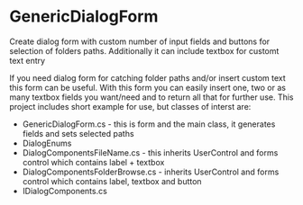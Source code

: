 # GenericDialogForm
Create dialog form with custom number of input fields and buttons for selection of folders paths. Additionally it can include textbox for customt text entry

If you need dialog form for catching folder paths and/or insert custom text this form can be useful. With this form you can easily insert one, two or as many textbox fields you want/need and to return all that for further use.
This project includes short example for use, but classes of interst are:
 - GenericDialogForm.cs - this is form and the main class, it generates fields and sets selected paths
 - DialogEnums
 - DialogComponentsFileName.cs - this inherits UserControl and forms control which contains label + textbox
 - DialogComponentsFolderBrowse.cs - inherits UserControl and forms control which contains label, textbox and button
 - IDialogComponents.cs
